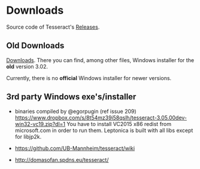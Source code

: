 # Downloads

Source code of Tesseract's [Releases](https://github.com/tesseract-ocr/tesseract/releases).


## Old Downloads

[Downloads](http://sourceforge.net/projects/tesseract-ocr-alt/files/).
There you can find, among other files, Windows installer for the **old** version 3.02. 

Currently, there is no **official** Windows installer for newer versions.

## 3rd party Windows exe's/installer

  * binaries compiled by @egorpugin (ref issue 209)
    https://www.dropbox.com/s/8t54mz39i58qslh/tesseract-3.05.00dev-win32-vc19.zip?dl=1
    You have to install VC2015 x86 redist from microsoft.com in order to run them.
    Leptonica is built with all libs except for libjp2k.

  * https://github.com/UB-Mannheim/tesseract/wiki
  * http://domasofan.spdns.eu/tesseract/
